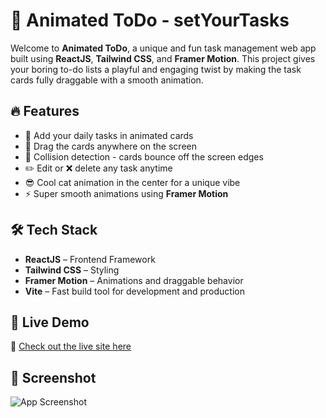 # 🐾 Animated ToDo - setYourTasks

Welcome to **Animated ToDo**, a unique and fun task management web app built using **ReactJS**, **Tailwind CSS**, and **Framer Motion**. This project gives your boring to-do lists a playful and engaging twist by making the task cards fully draggable with a smooth animation.

## 🔥 Features

- 📝 Add your daily tasks in animated cards
- 🧲 Drag the cards anywhere on the screen
- 🧱 Collision detection - cards bounce off the screen edges
- ✏️ Edit or ❌ delete any task anytime
- 😎 Cool cat animation in the center for a unique vibe
- ⚡️ Super smooth animations using **Framer Motion**

## 🛠️ Tech Stack

- **ReactJS** – Frontend Framework
- **Tailwind CSS** – Styling
- **Framer Motion** – Animations and draggable behavior
- **Vite** – Fast build tool for development and production

## 🚀 Live Demo

🔗 [Check out the live site here](https://priyanshu579.github.io/animatedTodo)

## 📸 Screenshot

![App Screenshot](./animatedTodo/animatedTodo.jpg)
